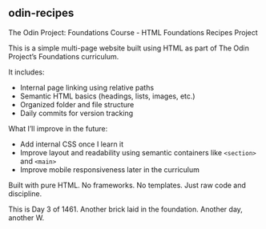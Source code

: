 ## odin-recipes
The Odin Project: Foundations Course - HTML Foundations Recipes Project

This is a simple multi-page website built using HTML as part of The Odin Project’s Foundations curriculum.

It includes:
- Internal page linking using relative paths
- Semantic HTML basics (headings, lists, images, etc.)
- Organized folder and file structure
- Daily commits for version tracking

What I’ll improve in the future:
- Add internal CSS once I learn it
- Improve layout and readability using semantic containers like `<section>` and `<main>`
- Improve mobile responsiveness later in the curriculum

Built with pure HTML. No frameworks. No templates. Just raw code and discipline.

This is Day 3 of 1461. Another brick laid in the foundation. Another day, another W.